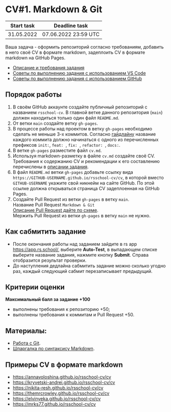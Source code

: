 #  CV#1. Markdown & Git

| Start task | Deadline task        | 
|------------|----------------------|
| 31.05.2022 | 07.06.2022 23:59 UTC |

Ваша задача - оформить репозиторий согласно требованиям, добавить в него своё CV в формате markdown, задеплоить CV в формате markdown на GitHub Pages.  

- [Описание и требования задания](cv.md)
- [Советы по выполнению задания с использованием VS Code](cv-hints.md)
- [Советы по выполнению задания с использованием GitHub](cv-github-hints.md)  

## Порядок работы
1. В своём GitHub аккаунте создайте публичный репозиторий с названием `rsschool-cv`. 
В главной ветке данного репозитория (`main`) должен находиться только один файл `README.md`.
2. От ветки `main` создайте ветку `gh-pages`.  
3. В процессе работы над проектом в ветку `gh-pages` необходимо сделать не меньше 3-х коммитов. Согласно [гайдлайну](https://docs.rs.school/#/git-convention) название каждого коммита должно начинаться с одного из перечисленных префиксов `init:`, `feat: `, `fix: `, `refactor: `, `docs:`.
4. В ветке `gh-pages` разместите файл `cv.md`. 
5. Используя markdown-разметку в файле `cv.md` создайте своё CV.  
Требования к содержанию CV и рекомендации к его составлению перечислены в [описании задания](cv.md#содержание-cv).
6. В файл `README.md` ветки `gh-pages` добавьте ссылку вида `https://GITHUB-USERNAME.github.io/rsschool-cv/cv`, в которой вместо `GITHUB-USERNAME` укажите свой никнейм на сайте GitHub. По этой ссылке должна открываться страница CV задеплоенная на GitHub Pages.
7. Создайте Pull Request из ветки `gh-pages` в ветку `main`.  
Название Pull Request `Markdown & Git`  
[Описание Pull Request дайте по схеме](https://docs.rs.school/#/pull-request-review-process?id=Требования-к-pull-request-pr).  
Мержить Pull Request из ветки `gh-pages` в ветку `main` не нужно.

## Как сабмитить задание
- После окончания работы над заданием зайдите в rs app https://app.rs.school/, выберите **Auto-Test**, в выпадающем списке выберите название задания, нажмите кнопку **Submit**. Справа отобразится результат проверки.  
- До наступления дедлайна сабмитить задание можно сколько угодно раз, каждый следующий сабмит перезаписывает предыдущий.

## Критерии оценки
**Максимальный балл за задание +100**
- выполнены требования к репозиторию +50;
- выполнены требования к коммитам и Pull Request +50.

## Материалы:
- [Работа с Git](git.md).
- [Шпаргалка по синтаксису Markdown](https://ydmitry.ru/blog/rukovodstvo-po-markdown-dlya-uproshcheniya-veb-razrabotki/).

## Примеры CV в формате markdown
- https://annavoloshina.github.io/rsschool-cv/cv
- https://kryvetski-andrei.github.io/rsschool-cv/cv
- https://nikita-resh.github.io/rsschool-cv/cv
- https://themrcrowley.github.io/rsschool-cv/cv
- https://elvinyeka.github.io/rsschool-cv/cv
- https://mrks77.github.io/rsschool-cv/cv


